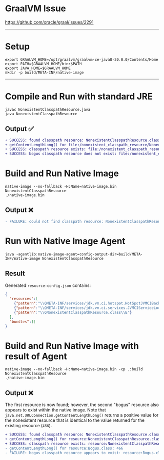 # GraalVM Issue

https://github.com/oracle/graal/issues/2291

----

# Setup

```shell
export GRAALVM_HOME=/opt/graalvm/graalvm-ce-java8-20.0.0/Contents/Home
export PATH=$GRAALVM_HOME/bin:$PATH
export JAVA_HOME=$GRAALVM_HOME
mkdir -p build/META-INF/native-image
```

----

# Compile and Run with standard JRE

```shell
javac NonexistentClasspathResource.java
java NonexistentClasspathResource
```

## Output ✅

```diff
+ SUCCESS: found classpath resource: NonexistentClasspathResource.class
+ getContentLengthLong() for file:/nonexistent_classpath_resource/NonexistentClasspathResource.class: 466
+ SUCCESS: classpath resource exists: file:/nonexistent_classpath_resource/NonexistentClasspathResource.class
+ SUCCESS: bogus classpath resource does not exist: file:/nonexistent_classpath_resource/Bogus.class
```

# Build and Run Native Image

```shell
native-image --no-fallback -H:Name=native-image.bin NonexistentClasspathResource
./native-image.bin
```

## Output ❌

```diff
- FAILURE: could not find classpath resource: NonexistentClasspathResource.class
```

# Run with Native Image Agent

```shell
java -agentlib:native-image-agent=config-output-dir=build/META-INF/native-image NonexistentClasspathResource
```

## Result

Generated `resource-config.json` contains:

```json
{
  "resources":[
    {"pattern":"\\QMETA-INF/services/jdk.vm.ci.hotspot.HotSpotJVMCIBackendFactory\\E"}, 
    {"pattern":"\\QMETA-INF/services/jdk.vm.ci.services.JVMCIServiceLocator\\E"}, 
    {"pattern":"\\QNonexistentClasspathResource.class\\E"}
  ],
  "bundles":[]
}
```

# Build and Run Native Image with result of Agent

```shell
native-image --no-fallback -H:Name=native-image.bin -cp .:build NonexistentClasspathResource
./native-image.bin
```

## Output ❌

The first resource is now found; however, the second "bogus" resource also appears
to exist within the native image. Note that `java.net.URLConnection.getContentLengthLong()`
returns a positive value for the nonexistent resource that is identical to the value
returned for the existing resource (`466`).

```diff
+ SUCCESS: found classpath resource: NonexistentClasspathResource.class
+ getContentLengthLong() for resource:NonexistentClasspathResource.class: 466
+ SUCCESS: classpath resource exists: resource:NonexistentClasspathResource.class
- getContentLengthLong() for resource:Bogus.class: 466
- FAILURE: bogus classpath resource appears to exist: resource:Bogus.class
```
